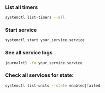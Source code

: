 ### List all timers
```bash
systemctl list-timers --all
```

### Start service
```bash
systemctl start your_service.service
```

### See all service logs
```bash
journalctl -fu your_service.service
```

### Check all services for state:
```bash
systemctl list-units --state enabled|failed
```
